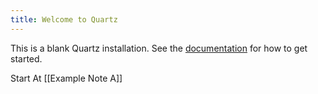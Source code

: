 ```yaml
---
title: Welcome to Quartz
---
```


This is a blank Quartz installation.
See the [documentation](https://quartz.jzhao.xyz) for how to get started.

Start At [[Example Note A]]